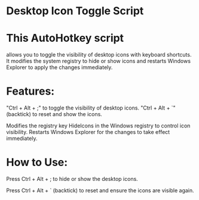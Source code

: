 # Desktop Icon Toggle Script
# This AutoHotkey script
allows you to toggle the visibility of desktop icons with keyboard shortcuts. It modifies the system registry to hide or show icons and restarts Windows Explorer to apply the changes immediately.

# Features:
"Ctrl + Alt + ;"  to toggle the visibility of desktop icons.
"Ctrl + Alt + `"  (backtick) to reset and show the icons.

Modifies the registry key HideIcons in the Windows registry to control icon visibility.
Restarts Windows Explorer for the changes to take effect immediately.
# How to Use:
Press Ctrl + Alt + ; to hide or show the desktop icons.

Press Ctrl + Alt + ` (backtick) to reset and ensure the icons are visible again.


